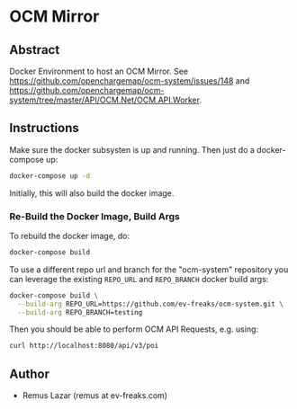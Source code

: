 OCM Mirror
====

Abstract
----

Docker Environment to host an OCM Mirror. See https://github.com/openchargemap/ocm-system/issues/148 and https://github.com/openchargemap/ocm-system/tree/master/API/OCM.Net/OCM.API.Worker.


Instructions
----

Make sure the docker subsysten is up and running. Then just do a docker-compose up:

```bash
docker-compose up -d
```

Initially, this will also build the docker image.

### Re-Build the Docker Image, Build Args

To rebuild the docker image, do:

```bash
docker-compose build
```

To use a different repo url and branch for the "ocm-system" repository you can leverage the existing `REPO_URL` and `REPO_BRANCH` docker build args:

```bash
docker-compose build \
  --build-arg REPO_URL=https://github.com/ev-freaks/ocm-system.git \
  --build-arg REPO_BRANCH=testing
```

Then you should be able to perform OCM API Requests, e.g. using:

```bash
curl http://localhost:8080/api/v3/poi
```

Author
----

* Remus Lazar (remus at ev-freaks.com)
